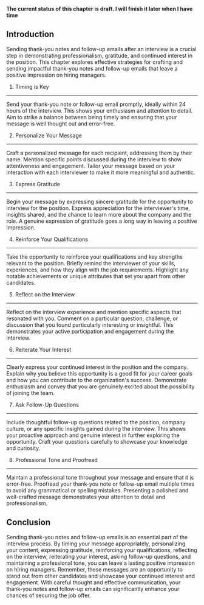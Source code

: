 **The current status of this chapter is draft. I will finish it later when I have time**

Introduction
------------

Sending thank-you notes and follow-up emails after an interview is a crucial step in demonstrating professionalism, gratitude, and continued interest in the position. This chapter explores effective strategies for crafting and sending impactful thank-you notes and follow-up emails that leave a positive impression on hiring managers.

1. Timing is Key
----------------

Send your thank-you note or follow-up email promptly, ideally within 24 hours of the interview. This shows your enthusiasm and attention to detail. Aim to strike a balance between being timely and ensuring that your message is well thought out and error-free.

2. Personalize Your Message
---------------------------

Craft a personalized message for each recipient, addressing them by their name. Mention specific points discussed during the interview to show attentiveness and engagement. Tailor your message based on your interaction with each interviewer to make it more meaningful and authentic.

3. Express Gratitude
--------------------

Begin your message by expressing sincere gratitude for the opportunity to interview for the position. Express appreciation for the interviewer's time, insights shared, and the chance to learn more about the company and the role. A genuine expression of gratitude goes a long way in leaving a positive impression.

4. Reinforce Your Qualifications
--------------------------------

Take the opportunity to reinforce your qualifications and key strengths relevant to the position. Briefly remind the interviewer of your skills, experiences, and how they align with the job requirements. Highlight any notable achievements or unique attributes that set you apart from other candidates.

5. Reflect on the Interview
---------------------------

Reflect on the interview experience and mention specific aspects that resonated with you. Comment on a particular question, challenge, or discussion that you found particularly interesting or insightful. This demonstrates your active participation and engagement during the interview.

6. Reiterate Your Interest
--------------------------

Clearly express your continued interest in the position and the company. Explain why you believe this opportunity is a good fit for your career goals and how you can contribute to the organization's success. Demonstrate enthusiasm and convey that you are genuinely excited about the possibility of joining the team.

7. Ask Follow-Up Questions
--------------------------

Include thoughtful follow-up questions related to the position, company culture, or any specific insights gained during the interview. This shows your proactive approach and genuine interest in further exploring the opportunity. Craft your questions carefully to showcase your knowledge and curiosity.

8. Professional Tone and Proofread
----------------------------------

Maintain a professional tone throughout your message and ensure that it is error-free. Proofread your thank-you note or follow-up email multiple times to avoid any grammatical or spelling mistakes. Presenting a polished and well-crafted message demonstrates your attention to detail and professionalism.

Conclusion
----------

Sending thank-you notes and follow-up emails is an essential part of the interview process. By timing your message appropriately, personalizing your content, expressing gratitude, reinforcing your qualifications, reflecting on the interview, reiterating your interest, asking follow-up questions, and maintaining a professional tone, you can leave a lasting positive impression on hiring managers. Remember, these messages are an opportunity to stand out from other candidates and showcase your continued interest and engagement. With careful thought and effective communication, your thank-you notes and follow-up emails can significantly enhance your chances of securing the job offer.
